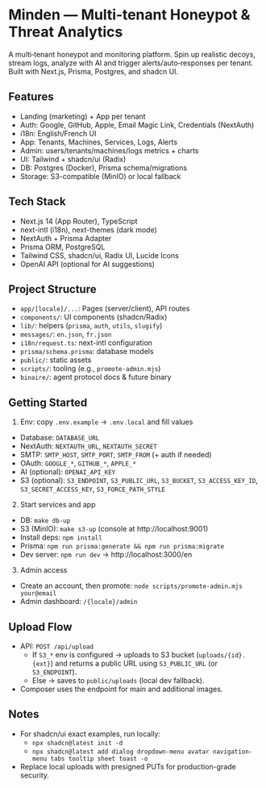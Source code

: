 # Minden — Multi‑tenant Honeypot & Threat Analytics

A multi‑tenant honeypot and monitoring platform. Spin up realistic decoys, stream logs, analyze with AI and trigger alerts/auto‑responses per tenant. Built with Next.js, Prisma, Postgres, and shadcn UI.

## Features
- Landing (marketing) + App per tenant
- Auth: Google, GitHub, Apple, Email Magic Link, Credentials (NextAuth)
- i18n: English/French UI
- App: Tenants, Machines, Services, Logs, Alerts
- Admin: users/tenants/machines/logs metrics + charts
- UI: Tailwind + shadcn/ui (Radix)
- DB: Postgres (Docker), Prisma schema/migrations
- Storage: S3-compatible (MinIO) or local fallback

## Tech Stack
- Next.js 14 (App Router), TypeScript
- next-intl (i18n), next-themes (dark mode)
- NextAuth + Prisma Adapter
- Prisma ORM, PostgreSQL
- Tailwind CSS, shadcn/ui, Radix UI, Lucide Icons
- OpenAI API (optional for AI suggestions)

## Project Structure
- `app/[locale]/...`: Pages (server/client), API routes
- `components/`: UI components (shadcn/Radix)
- `lib/`: helpers (`prisma`, `auth`, `utils`, `slugify`)
- `messages/`: `en.json`, `fr.json`
- `i18n/request.ts`: next-intl configuration
- `prisma/schema.prisma`: database models
- `public/`: static assets
- `scripts/`: tooling (e.g., `promote-admin.mjs`)
- `binaire/`: agent protocol docs & future binary

## Getting Started
1) Env: copy `.env.example` → `.env.local` and fill values
- Database: `DATABASE_URL`
- NextAuth: `NEXTAUTH_URL`, `NEXTAUTH_SECRET`
- SMTP: `SMTP_HOST`, `SMTP_PORT`, `SMTP_FROM` (+ auth if needed)
- OAuth: `GOOGLE_*`, `GITHUB_*`, `APPLE_*`
- AI (optional): `OPENAI_API_KEY`
- S3 (optional): `S3_ENDPOINT`, `S3_PUBLIC_URL`, `S3_BUCKET`, `S3_ACCESS_KEY_ID`, `S3_SECRET_ACCESS_KEY`, `S3_FORCE_PATH_STYLE`

2) Start services and app
- DB: `make db-up`
- S3 (MinIO): `make s3-up` (console at http://localhost:9001)
- Install deps: `npm install`
- Prisma: `npm run prisma:generate && npm run prisma:migrate`
- Dev server: `npm run dev` → http://localhost:3000/en

3) Admin access
- Create an account, then promote: `node scripts/promote-admin.mjs your@email`
- Admin dashboard: `/{locale}/admin`

## Upload Flow
- API: `POST /api/upload`
  - If `S3_*` env is configured → uploads to S3 bucket (`uploads/{id}.{ext}`) and returns a public URL using `S3_PUBLIC_URL` (or `S3_ENDPOINT`).
  - Else → saves to `public/uploads` (local dev fallback).
- Composer uses the endpoint for main and additional images.

## Notes
- For shadcn/ui exact examples, run locally:
  - `npx shadcn@latest init -d`
  - `npx shadcn@latest add dialog dropdown-menu avatar navigation-menu tabs tooltip sheet toast -o`
- Replace local uploads with presigned PUTs for production-grade security.
